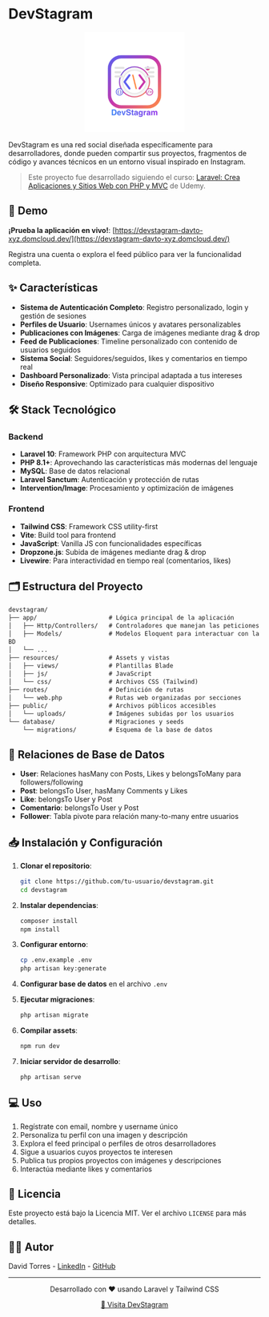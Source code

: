 # DevStagram

<p align="center">
  <img src="public/img/devstagram_logo.png" alt="DevStagram Logo" width="200"/>
</p>

DevStagram es una red social diseñada específicamente para desarrolladores, donde pueden compartir sus proyectos, fragmentos de código y avances técnicos en un entorno visual inspirado en Instagram.

> Este proyecto fue desarrollado siguiendo el curso: [Laravel: Crea Aplicaciones y Sitios Web con PHP y MVC](https://www.udemy.com/course/curso-laravel-crea-aplicaciones-y-sitios-web-con-php-y-mvc/) de Udemy.

## 🚀 Demo

**¡Prueba la aplicación en vivo!**: [https://devstagram-davto-xyz.domcloud.dev/](https://devstagram-davto-xyz.domcloud.dev/)

Registra una cuenta o explora el feed público para ver la funcionalidad completa.

## ✨ Características

- **Sistema de Autenticación Completo**: Registro personalizado, login y gestión de sesiones
- **Perfiles de Usuario**: Usernames únicos y avatares personalizables
- **Publicaciones con Imágenes**: Carga de imágenes mediante drag & drop
- **Feed de Publicaciones**: Timeline personalizado con contenido de usuarios seguidos
- **Sistema Social**: Seguidores/seguidos, likes y comentarios en tiempo real
- **Dashboard Personalizado**: Vista principal adaptada a tus intereses
- **Diseño Responsive**: Optimizado para cualquier dispositivo

## 🛠️ Stack Tecnológico

### Backend
- **Laravel 10**: Framework PHP con arquitectura MVC
- **PHP 8.1+**: Aprovechando las características más modernas del lenguaje
- **MySQL**: Base de datos relacional
- **Laravel Sanctum**: Autenticación y protección de rutas
- **Intervention/Image**: Procesamiento y optimización de imágenes

### Frontend
- **Tailwind CSS**: Framework CSS utility-first
- **Vite**: Build tool para frontend
- **JavaScript**: Vanilla JS con funcionalidades específicas
- **Dropzone.js**: Subida de imágenes mediante drag & drop
- **Livewire**: Para interactividad en tiempo real (comentarios, likes)

## 🗂️ Estructura del Proyecto

```
devstagram/
├── app/                    # Lógica principal de la aplicación
│   ├── Http/Controllers/   # Controladores que manejan las peticiones
│   ├── Models/             # Modelos Eloquent para interactuar con la BD
│   └── ...
├── resources/              # Assets y vistas
│   ├── views/              # Plantillas Blade
│   ├── js/                 # JavaScript
│   └── css/                # Archivos CSS (Tailwind)
├── routes/                 # Definición de rutas
│   └── web.php             # Rutas web organizadas por secciones
├── public/                 # Archivos públicos accesibles
│   └── uploads/            # Imágenes subidas por los usuarios
└── database/               # Migraciones y seeds
    └── migrations/         # Esquema de la base de datos
```

## 🔄 Relaciones de Base de Datos

- **User**: Relaciones hasMany con Posts, Likes y belongsToMany para followers/following
- **Post**: belongsTo User, hasMany Comments y Likes
- **Like**: belongsTo User y Post
- **Comentario**: belongsTo User y Post
- **Follower**: Tabla pivote para relación many-to-many entre usuarios

## 📥 Instalación y Configuración

1. **Clonar el repositorio**:
   ```bash
   git clone https://github.com/tu-usuario/devstagram.git
   cd devstagram
   ```

2. **Instalar dependencias**:
   ```bash
   composer install
   npm install
   ```

3. **Configurar entorno**:
   ```bash
   cp .env.example .env
   php artisan key:generate
   ```

4. **Configurar base de datos** en el archivo `.env`

5. **Ejecutar migraciones**:
   ```bash
   php artisan migrate
   ```

6. **Compilar assets**:
   ```bash
   npm run dev
   ```

7. **Iniciar servidor de desarrollo**:
   ```bash
   php artisan serve
   ```

## 💻 Uso

1. Regístrate con email, nombre y username único
2. Personaliza tu perfil con una imagen y descripción
3. Explora el feed principal o perfiles de otros desarrolladores
4. Sigue a usuarios cuyos proyectos te interesen
5. Publica tus propios proyectos con imágenes y descripciones
6. Interactúa mediante likes y comentarios

## 📜 Licencia

Este proyecto está bajo la Licencia MIT. Ver el archivo `LICENSE` para más detalles.

## 👨‍💻 Autor

David Torres - [LinkedIn](https://linkedin.com/in/davidtorreslopez) - [GitHub](https://github.com/davidtorres-xyz)

---

<p align="center">
  Desarrollado con ❤️ usando Laravel y Tailwind CSS
</p>

<p align="center">
  <a href="https://devstagram-davto-xyz.domcloud.dev/" target="_blank">🔗 Visita DevStagram</a>
</p>
